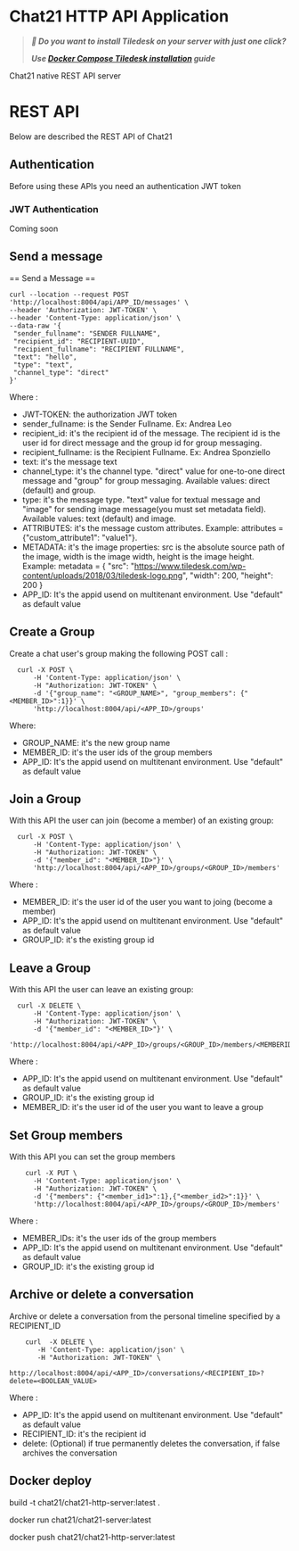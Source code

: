 # Chat21 HTTP API Application

> ***🚀 Do you want to install Tiledesk on your server with just one click?***
> 
> ***Use [Docker Compose Tiledesk installation](https://github.com/Tiledesk/tiledesk-deployment/blob/master/docker-compose/README.md) guide***

Chat21 native REST API server

# REST API
Below are described the REST API of Chat21

## Authentication

Before using these APIs you need an authentication JWT token

### JWT Authentication
Coming soon

## Send a message

== Send a Message ==

```
curl --location --request POST 'http://localhost:8004/api/APP_ID/messages' \
--header 'Authorization: JWT-TOKEN' \
--header 'Content-Type: application/json' \
--data-raw '{
 "sender_fullname": "SENDER FULLNAME",
 "recipient_id": "RECIPIENT-UUID",
 "recipient_fullname": "RECIPIENT FULLNAME",
 "text": "hello",
 "type": "text",
 "channel_type": "direct"
}'

```

Where :
- JWT-TOKEN: the authorization JWT token
- sender_fullname: is the Sender Fullname. Ex: Andrea Leo
- recipient_id: it's the recipient id of the message. The recipient id is the user id for direct message and the group id for group messaging.
- recipient_fullname: is the Recipient Fullname. Ex: Andrea Sponziello
- text: it's the message text
- channel_type: it's the channel type. "direct" value for one-to-one direct message and "group" for group messaging. Available values: direct (default) and group.
- type: it's the message type. "text" value for textual message and "image" for sending image message(you must set metadata field). Available values: text (default) and image.
- ATTRIBUTES:  it's the message custom attributes. Example: attributes = {"custom_attribute1": "value1"}. 
- METADATA: it's the image properties: src is the absolute source path of the image, width is the image width, height is the image height. Example: metadata = { "src": "https://www.tiledesk.com/wp-content/uploads/2018/03/tiledesk-logo.png", "width": 200, "height": 200 }
- APP_ID: It's the appid usend on multitenant environment. Use  "default" as default value

## Create a Group

Create a chat user's group making the following POST call :

```
  curl -X POST \
      -H 'Content-Type: application/json' \
      -H "Authorization: JWT-TOKEN" \
      -d '{"group_name": "<GROUP_NAME>", "group_members": {"<MEMBER_ID>":1}}' \
      'http://localhost:8004/api/<APP_ID>/groups'
```

Where:
- GROUP_NAME: it's the new group name
- MEMBER_ID: it's the user ids of the group members
- APP_ID: It's the appid usend on multitenant environment. Use  "default" as default value

## Join a Group

With this API the user can join (become a member) of an existing group:

```
  curl -X POST \
      -H 'Content-Type: application/json' \
      -H "Authorization: JWT-TOKEN" \
      -d '{"member_id": "<MEMBER_ID>"}' \
      'http://localhost:8004/api/<APP_ID>/groups/<GROUP_ID>/members'
```


Where :
- MEMBER_ID: it's the user id of the user you want to joing (become a member)
- APP_ID: It's the appid usend on multitenant environment. Use  "default" as default value
- GROUP_ID: it's the existing group id

## Leave a Group

With this API the user can leave an existing group:

```
  curl -X DELETE \
      -H 'Content-Type: application/json' \
      -H "Authorization: JWT-TOKEN" \
      -d '{"member_id": "<MEMBER_ID>"}' \
      'http://localhost:8004/api/<APP_ID>/groups/<GROUP_ID>/members/<MEMBERID'
```

Where :
- APP_ID: It's the appid usend on multitenant environment. Use  "default" as default value
- GROUP_ID: it's the existing group id
- MEMBER_ID: it's the user id of the user you want to leave a group

## Set Group members

With this API you can set the group members

```
    curl -X PUT \
      -H 'Content-Type: application/json' \
      -H "Authorization: JWT-TOKEN" \
      -d '{"members": {"<member_id1>":1},{"<member_id2>":1}}' \
      'http://localhost:8004/api/<APP_ID>/groups/<GROUP_ID>/members'
```

Where :
- MEMBER_IDs: it's the user ids of the group members
- APP_ID: It's the appid usend on multitenant environment. Use  "default" as default value
- GROUP_ID: it's the existing group id

## Archive or delete a conversation

Archive or delete a conversation from the personal timeline specified by a RECIPIENT_ID

```
    curl  -X DELETE \
       -H 'Content-Type: application/json' \
       -H "Authorization: JWT-TOKEN" \
       http://localhost:8004/api/<APP_ID>/conversations/<RECIPIENT_ID>?delete=<BOOLEAN_VALUE>
```

Where :
- APP_ID: It's the appid usend on multitenant environment. Use  "default" as default value
- RECIPIENT_ID: it's the recipient id
- delete:  (Optional) if true permanently deletes the conversation, if false archives the conversation


## Docker deploy

build -t chat21/chat21-http-server:latest .

docker run  chat21/chat21-server:latest

docker push chat21/chat21-http-server:latest
